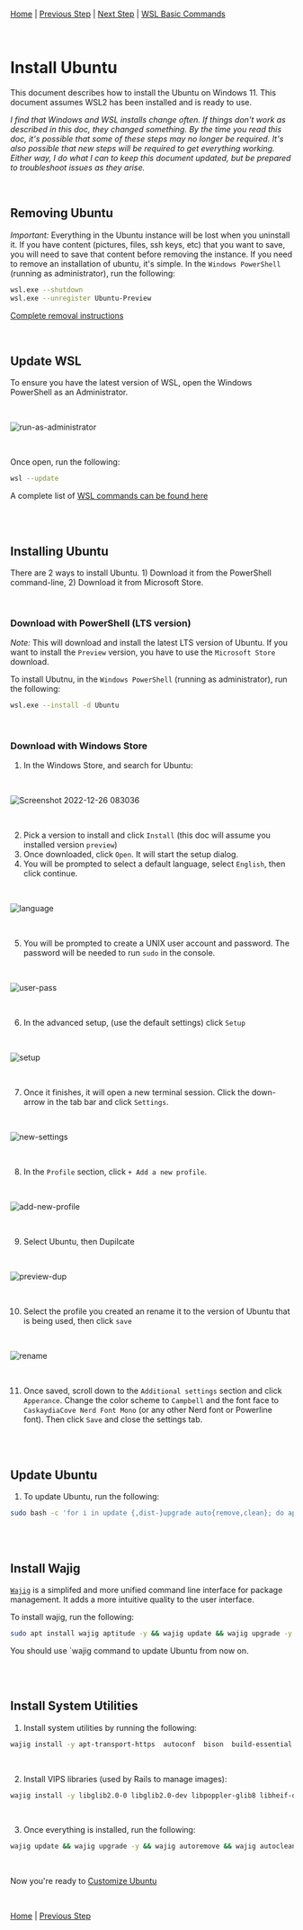 [Home](README.md) | [Previous Step](configure-windows-terminal.md) | [Next Step](customize-ubuntu.md) |  [WSL Basic Commands](https://learn.microsoft.com/en-us/windows/wsl/basic-commands)

<br/>

# Install Ubuntu

This document describes how to install the Ubuntu on Windows 11. This document assumes WSL2 has been installed and is ready to use.

*I find that Windows and WSL installs change often. If things don't work as described in this doc, they changed something. By the time you read this doc, it's possible that some of these steps may no longer be required. It's also possible that new steps will be required to get everything working. Either way, I do what I can to keep this document updated, but be prepared to troubleshoot issues as they arise.*

<br/>

## Removing Ubuntu

*Important:* Everything in the Ubuntu instance will be lost when you uninstall it. If you have content (pictures, files, ssh keys, etc) that you want to save, you will need to save that content before removing the instance. If you need to remove an installation of ubuntu, it's simple. In the `Windows PowerShell` (running as administrator), run the following:

```bash
wsl.exe --shutdown
wsl.exe --unregister Ubuntu-Preview
```

[Complete removal instructions](https://github.com/scott-knight/linux-on-windows-11/blob/main/unregister-and-uninstall.md)

<br/>

## Update WSL

To ensure you have the latest version of WSL, open the Windows PowerShell as an Administrator.

<br/>

![run-as-administrator](https://user-images.githubusercontent.com/516548/192077877-6748108f-fdd2-4c83-b0ba-3ac31224c9bf.png)

<br/>

Once open, run the following:

```sh
wsl --update
```

A complete list of [WSL commands can be found here](https://learn.microsoft.com/en-us/windows/wsl/basic-commands)

<br/><br/>

## Installing Ubuntu

There are 2 ways to install Ubuntu. 1) Download it from the PowerShell command-line, 2) Download it from Microsoft Store.

<br/>

### Download with PowerShell (LTS version)

*Note:* This will download and install the latest LTS version of Ubuntu. If you want to install the `Preview` version, you have to use the `Microsoft Store` download.

To install Ubutnu, in the `Windows PowerShell` (running as administrator), run the following:

```sh
wsl.exe --install -d Ubuntu
```

<br/>

### Download with Windows Store

1. In the Windows Store, and search for Ubuntu:

<br/>

![Screenshot 2022-12-26 083036](https://user-images.githubusercontent.com/516548/209558996-6738c20f-d499-4721-a097-de07fa4d32e5.png)

<br/>

2. Pick a version to install and click `Install` (this doc will assume you installed version `preview`)
3. Once downloaded, click `Open`. It will start the setup dialog.
4. You will be prompted to select a default language, select `English`, then click continue.

<br/>

![language](https://user-images.githubusercontent.com/516548/209565740-a900ae4a-a9a8-410f-acf4-ca1bc2fa9671.png)

<br/>

5. You will be prompted to create a UNIX user account and password. The password will be needed to run `sudo` in the console.

<br/>

![user-pass](https://user-images.githubusercontent.com/516548/209565908-853e9a19-9bf3-4534-b27e-3d366565e0c6.png)

<br/>

6. In the advanced setup, (use the default settings) click `Setup`

<br/>

![setup](https://user-images.githubusercontent.com/516548/209565963-356d74e8-d865-4b6d-8bf7-99330428c91b.png)

<br/>

7. Once it finishes, it will open a new terminal session. Click the down-arrow in the tab bar and click `Settings`.

<br/>

![new-settings](https://user-images.githubusercontent.com/516548/192082679-8cc094a2-e920-4b00-943e-91a3e75ccb4b.png)

<br/>

8. In the `Profile` section, click `+ Add a new profile`.

<br/>

![add-new-profile](https://user-images.githubusercontent.com/516548/209566418-b7493c4f-efe2-4b06-8d33-80b7389e59e7.png)

<br/>

9. Select Ubuntu, then Dupilcate

<br/>

![preview-dup](https://user-images.githubusercontent.com/516548/209566532-dc959837-453d-4f54-845f-bc24c4057a5c.png)

<br/>

10. Select the profile you created an rename it to the version of Ubuntu that is being used, then click `save`

<br/>

![rename](https://user-images.githubusercontent.com/516548/209566740-3bc99dbe-8336-4476-909f-6fd6558f0102.png)

<br/>

11. Once saved, scroll down to the `Additional settings` section and click `Apperance`. Change the color scheme to `Campbell` and the font face to `CaskaydiaCove Nerd Font Mono` (or any other Nerd font or Powerline font). Then click `Save` and close the settings tab.

<br/><br/>

## Update Ubuntu

1. To update Ubuntu, run the following:

```sh
sudo bash -c 'for i in update {,dist-}upgrade auto{remove,clean}; do apt-get $i -y; done'
```

<br/><br/>

## Install Wajig

[`Wajig`](https://wiki.debian.org/Wajig) is a simplifed and more unified command line interface for package management. It adds a more intuitive quality to the user interface.

To install wajig, run the following:

```sh
sudo apt install wajig aptitude -y && wajig update && wajig upgrade -y && wajig distupgrade -y && wajig autoremove && wajig autoclean
```

You should use `wajig command to update Ubuntu from now on.

<br/><br/>

## Install System Utilities

1. Install system utilities by running the following:

```sh
wajig install -y apt-transport-https  autoconf  bison  build-essential  checkinstall  clang  curl  gcc giflib-tools  git  gpg  gnupg2  libncurses-dev libdb-dev libexpat1-dev libffi-dev libfftw3-dev libheif-dev libgdbm-dev libgdbm6 libglib2.0-0 libglib2.0-dev libgsf-1-dev libheif-dev liblzma-dev libjpeg-dev liblcms2-dev libpoppler-glib8 libpoppler-glib-dev libpng-dev libpq-dev libreadline-dev librsvg2-dev libtiff5-dev libvips-dev libvips libvips-tools libssl-dev libwebp-dev libxml2-dev libxslt-dev libyaml-dev lsb-release make  patch  pkg-config  wget  vim  zlib1g-dev  zsh
```

<br/>

2. Install VIPS libraries (used by Rails to manage images):

```sh
wajig install -y libglib2.0-0 libglib2.0-dev libpoppler-glib8 libheif-dev libvips-dev libvips
```

<br/>

3. Once everything is installed, run the following:

```sh
wajig update && wajig upgrade -y && wajig autoremove && wajig autoclean
```

<br/>

Now you're ready to [Customize Ubuntu](customize-ubuntu.md)

<br/>

[Home](README.md) | [Previous Step](configure-windows-terminal.md)
